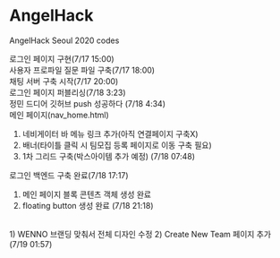 # AngelHack
AngelHack Seoul 2020 codes<br>

로그인 페이지 구현(7/17 15:00)<br>
사용자 프로파일 질문 파일 구축(7/17 18:00)<br>
채팅 서버 구축 시작(7/17 20:00)<br>
로그인 페이지 퍼블리싱(7/18 3:23)<br>
정민 드디어 깃허브 push 성공하다 (7/18 4:34)<br>
메인 페이지(nav_home.html)<br>
1) 네비게이터 바 메뉴 링크 추가(아직 연결페이지 구축X) <br>
2) 배너(타이틀 클릭 시 팀모집 등록 페이지로 이동 구축 필요)<br>
3) 1차 그리드 구축(박스아이템 추가 예정) (7/18 07:48)<br>

로그인 백엔드 구축 완료(7/18 17:17)<br>
1) 메인 페이지 블록 콘텐츠 객체 생성 완료
2) floating button 생성 완료 (7/18 21:18)<br>
<br>
1) WENNO 브랜딩 맞춰서 전체 디자인 수정
2) Create New Team 페이지 추가 (7/19 01:57)
